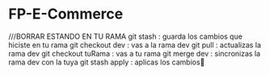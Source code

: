 # FP-E-Commerce

///BORRAR 
ESTANDO EN TU RAMA 
git stash : guarda los cambios que hiciste en tu rama
git checkout dev : vas a la rama dev
git pull : actualizas la rama dev
git checkout tuRama : vas a tu rama
git merge dev : sincronizas la rama dev con la tuya
git stash apply : aplicas los cambios💪